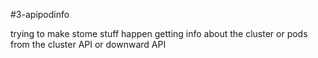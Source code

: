 #3-apipodinfo

trying to make stome stuff happen getting info about the cluster or pods from the cluster API or downward API
